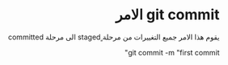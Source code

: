 <div dir = rtl > 
  
 <h1> git commit  الامر    </h1> 
<p> يقوم هذا الامر جميع التغييرات من مرحلة ٍstaged الى مرحلة committed   </p>

<p>git commit -m "first commit"   </p>

 
    

  </dir >
